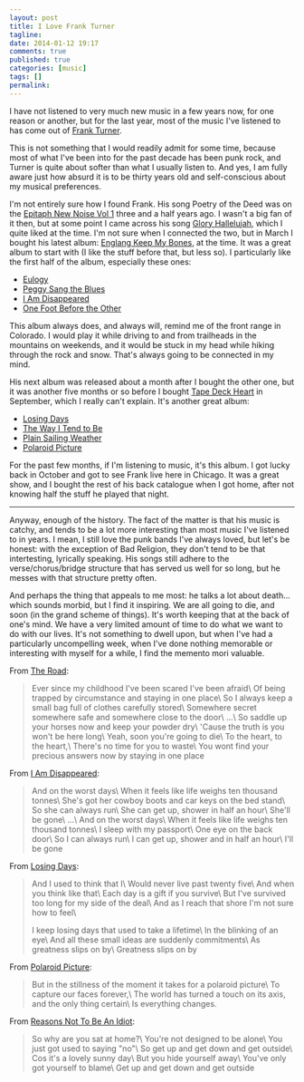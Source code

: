 ```yaml
---
layout: post
title: I Love Frank Turner
tagline:
date: 2014-01-12 19:17
comments: true
published: true
categories: [music]
tags: []
permalink:
---
```

I have not listened to very much new music in a few years now, for one reason or another, but for the last year, most of the music I've listened to has come out of [Frank Turner](http://frank-turner.com).

This is not something that I would readily admit for some time, because most of what I've been into for the past decade has been punk rock, and Turner is quite about softer than what I usually listen to. And yes, I am fully aware just how absurd it is to be thirty years old and self-conscious about my musical preferences.

I'm not entirely sure how I found Frank. His song Poetry of the Deed was on the [Epitaph New Noise Vol 1](http://www.epitaph.com/news/news/3343/Epitaph_Launches_New_Noise_Vol_1_On_June_15) three and a half years ago. I wasn't a big fan of it then, but at some point I came across his song [Glory Hallelujah](http://www.youtube.com/watch?v=MbUCzUk84fE), which I quite liked at the time. I'm not sure when I connected the two, but in March I bought his latest album: [Englang Keep My Bones](http://frank-turner.com/discography/england-keep-my-bones/), at the time. It was a great album to start with (I like the stuff before that, but less so). I particularly like the first half of the album, especially these ones:

* [Eulogy](http://frank-turner.com/tracks/eulogy/)
* [Peggy Sang the Blues](http://frank-turner.com/tracks/peggy-sang-the-blues/)
* [I Am Disappeared](http://frank-turner.com/tracks/i-am-disappeared/)
* [One Foot Before the Other](http://frank-turner.com/tracks/one-foot-before-the-other/)

This album always does, and always will, remind me of the front range in Colorado. I would play it while driving to and from trailheads in the mountains on weekends, and it would be stuck in my head while hiking through the rock and snow. That's always going to be connected in my mind.

His next album was released about a month after I bought the other one, but it was another five months or so before I bought [Tape Deck Heart](http://frank-turner.com/discography/tape-deck-heart/) in September, which I really can't explain. It's another great album:

* [Losing Days](http://frank-turner.com/tracks/losing-days/)
* [The Way I Tend to Be](http://frank-turner.com/tracks/the-way-i-tend-to-be/)
* [Plain Sailing Weather](http://frank-turner.com/tracks/plain-sailing-weather/)
* [Polaroid Picture](http://frank-turner.com/tracks/polaroid-picture/)

For the past few months, if I'm listening to music, it's this album. I got lucky back in October and got to see Frank live here in Chicago. It was a great show, and I bought the rest of his back catalogue when I got home, after not knowing half the stuff he played that night.

----

Anyway, enough of the history. The fact of the matter is that his music is catchy, and tends to be a lot more interesting than most music I've listened to in years. I mean, I still love the punk bands I've always loved, but let's be honest: with the exception of Bad Religion, they don't tend to be that intertesting, lyrically speaking. His songs still adhere to the verse/chorus/bridge structure that has served us well for so long, but he messes with that structure pretty often.

And perhaps the thing that appeals to me most: he talks a lot about death…which sounds morbid, but I find it inspiring. We are all going to die, and soon (in the grand scheme of things). It's worth keeping that at the back of one's mind. We have a very limited amount of time to do what we want to do with our lives. It's not something to dwell upon, but when I've had a particularly uncompelling week, when I've done nothing memorable or interesting with myself for a while, I find the memento mori valuable.

From [The Road](http://frank-turner.com/tracks/the-road/):

> Ever since my childhood I've been scared I've been afraid\\
> Of being trapped by circumstance and staying in one place\\
> So I always keep a small bag full of clothes carefully stored\\
> Somewhere secret somewhere safe and somewhere close to the door\\
> …\\
> So saddle up your horses now and keep your powder dry\\
> 'Cause the truth is you won't be here long\\
> Yeah, soon you're going to die\\
> To the heart, to the heart,\\
> There's no time for you to waste\\
> You wont find your precious answers now by staying in one place

From [I Am Disappeared](http://frank-turner.com/tracks/i-am-disappeared/):

> And on the worst days\\
> When it feels like life weighs ten thousand tonnes\\
> She's got her cowboy boots and car keys on the bed stand\\
> So she can always run\\
> She can get up, shower in half an hour\\
> She'll be gone\\
> …\\
> And on the worst days\\
> When it feels like life weighs ten thousand tonnes\\
> I sleep with my passport\\
> One eye on the back door\\
> So I can always run\\
> I can get up, shower and in half an hour\\
> I'll be gone

From [Losing Days](http://frank-turner.com/tracks/losing-days/):

> And I used to think that I\\
> Would never live past twenty five\\
> And when you think like that\\
> Each day is a gift if you survive\\
> But I've survived too long for my side of the deal\\
> And as I reach that shore I'm not sure how to feel\\
>
> I keep losing days that used to take a lifetime\\
> In the blinking of an eye\\
> And all these small ideas are suddenly commitments\\
> As greatness slips on by\\
> Greatness slips on by

From [Polaroid Picture](http://frank-turner.com/tracks/polaroid-picture/):

> But in the stillness of the moment it takes for a polaroid picture\\
> To capture our faces forever,\\
> The world has turned a touch on its axis, and the only thing certain\\
> Is everything changes.

From [Reasons Not To Be An Idiot](http://frank-turner.com/tracks/reasons-not-to-be-an-idiot/):

> So why are you sat at home?\\
> You're not designed to be alone\\
> You just got used to saying "no"\\
> So get up and get down and get outside\\
> Cos it's a lovely sunny day\\
> But you hide yourself away\\
> You've only got yourself to blame\\
> Get up and get down and get outside

